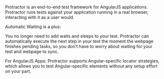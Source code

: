 Protractor is an end-to-end test framework for AngularJS applications. Protractor runs tests against your application running in a real browser, interacting with it as a user would.Automatic Waiting  is a plus:You no longer need to add waits and sleeps to your test. Protractor can automatically execute the next step in your test the moment the webpage finishes pending tasks, so you don’t have to worry about waiting for your test and webpage to sync.For AngularJS Apps:Protractor supports Angular-specific locator strategies, which allows you to test Angular-specific elements without any setup effort on your part.